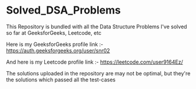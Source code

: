 # Solved_DSA_Problems
This Repository is bundled with all the Data Structure Problems I've solved so far at GeeksforGeeks, Leetcode, etc

Here is my GeeksforGeeks profile link :- https://auth.geeksforgeeks.org/user/snr02

And here is my Leetcode profile link :- https://leetcode.com/user9164Ez/

The solutions uploaded in the repository are may not be optimal, but they're the solutions which passed all the test-cases 
